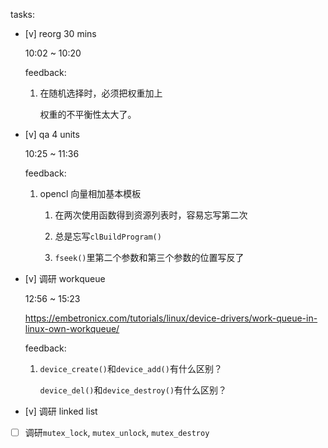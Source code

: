 tasks:

* [v] reorg 30 mins

    10:02 ~ 10:20

    feedback:

    1. 在随机选择时，必须把权重加上

        权重的不平衡性太大了。

* [v] qa 4 units

    10:25 ~ 11:36

    feedback:

    1. opencl 向量相加基本模板

        1. 在两次使用函数得到资源列表时，容易忘写第二次

        2. 总是忘写`clBuildProgram()`

        3. `fseek()`里第二个参数和第三个参数的位置写反了

* [v] 调研 workqueue

    12:56 ~ 15:23

    <https://embetronicx.com/tutorials/linux/device-drivers/work-queue-in-linux-own-workqueue/>

    feedback:

    1. `device_create()`和`device_add()`有什么区别？

        `device_del()`和`device_destroy()`有什么区别？

* [v] 调研 linked list

* [ ] 调研`mutex_lock`, `mutex_unlock`, `mutex_destroy`